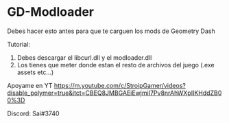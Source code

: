 # GD-Modloader
Debes hacer esto antes para que te carguen los mods de Geometry Dash

Tutorial:
1. Debes descargar el libcurl.dll y el modloader.dll
2. Los tienes que meter donde estan el resto de archivos del juego (.exe assets etc...)

Apoyame en YT
https://m.youtube.com/c/StroipGamer/videos?disable_polymer=true&itct=CBEQ8JMBGAEiEwjmiI7Pv8nrAhWXpIIKHddZB00%3D

Discord:
Sai#3740
